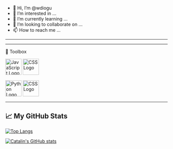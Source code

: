 - 👋 Hi, I’m @wdiogu
- 👀 I’m interested in ...
- 🌱 I’m currently learning ...
- 💞️ I’m looking to collaborate on ...
- 📫 How to reach me ...

<!---
wdiogu/wdiogu is a ✨ special ✨ repository because its `README.md` (this file) appears on your GitHub profile.
You can click the Preview link to take a look at your changes.
--->


---

---

🧰 Toolbox

<img src="https://cdn.worldvectorlogo.com/logos/javascript.svg" alt="JavaScript Logo" width="50" height="50"/> <img src="https://cdn.worldvectorlogo.com/logos/css3.svg" alt="CSS Logo" width="50" height="50"/>

<img src="https://cdn.worldvectorlogo.com/logos/python-4.svg" alt="Python Logo" width="50" height="50"/> <img src="https://cdn.worldvectorlogo.com/logos/css3.svg" alt="CSS Logo" width="50" height="50"/>

---


## &#x1f4c8; My GitHub Stats

[![Top Langs](https://github-readme-stats.vercel.app/api/top-langs/?username=wdiogu&hide=java,html,css&theme=radical)](https://github.com/wdiogu/github-readme-stats)

[![Catalin's GitHub stats](https://github-readme-stats.vercel.app/api?username=wdiogu&theme=radical)](https://github.com/wdiogu/github-readme-stats)


